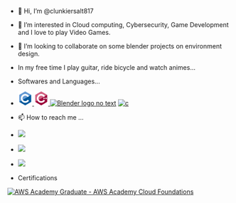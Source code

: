 - 👋 Hi, I’m @clunkiersalt817
- 👀 I’m interested in Cloud computing, Cybersecurity, Game Development and I love to play Video Games.
- 💞️ I’m looking to collaborate on some blender projects on environment design.
- In my free time I play guitar, ride bicycle and watch animes...
- Softwares and Languages...
- <a href="https://www.cprogramming.com/" target="_blank" rel="noreferrer"> <img src="https://raw.githubusercontent.com/devicons/devicon/master/icons/c/c-original.svg" alt="c" width="32" height="32"/> </a> <a href="https://www.w3schools.com/cpp/" target="_blank" rel="noreferrer"> <img src="https://raw.githubusercontent.com/devicons/devicon/master/icons/cplusplus/cplusplus-original.svg" alt="cplusplus" width="32" height="32"/> </a> <a href="https://www.blender.org/"><img width="32" alt="Blender logo no text" src="https://download.blender.org/branding/community/blender_community_badge_white.svg"></a> <a href="https://aws.amazon.com/?nc2=h_lg" target="_blank" rel="noreferrer"> <img src="https://a0.awsstatic.com/libra-css/images/logos/aws_smile-header-desktop-en-white_59x35@2x.png" alt="c" width="59" height="35"/> </a>
- 📫 How to reach me ...

- <a href="https://twitter.com/intent/follow?screen_name=clunkiersalt817"><img src="https://img.shields.io/twitter/url?logo=twitter&style=for-the-badge&url=https%3A%2F%2Ftwitter.com%2Fintent%2Ffollow%3Fscreen_name%3Dclunkiersalt817"></a>
- <a href="https://www.linkedin.com/in/clunkiersalt817/"><img src="https://img.shields.io/badge/linkedin-%230077B5.svg?style=for-the-badge&logo=linkedin&logoColor=white"></a>
- <a href="mailto:kshitizsharmajbp@gmail.com"><img src="https://img.shields.io/badge/Gmail-D14836?style=for-the-badge&logo=gmail&logoColor=white"></a>

- Certifications

<!--START_SECTION:badges-->

[![AWS Academy Graduate - AWS Academy Cloud Foundations](https://images.credly.com/size/110x110/images/ead0ef07-6071-4c96-a79f-27bb32c4be93/AWS-Academy-Graduate-Badge-Foundational.png)](http://www.credly.com/badges/0ba4f650-7f83-41f9-af52-06073d8c9b21 "AWS Academy Graduate - AWS Academy Cloud Foundations")
<!--END_SECTION:badges-->

<!---
clunkiersalt817/clunkiersalt817 is a ✨ special ✨ repository because its `README.md` (this file) appears on your GitHub profile.
You can click the Preview link to take a look at your changes.
--->
